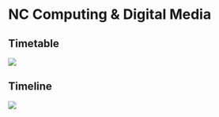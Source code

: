 # NC Computing & Digital Media

## Timetable <a id="timetable"></a>

![](https://tutor.neocities.org/time.png)

## Timeline <a id="timeline"></a>

![](https://tutor.neocities.org/Timeline5.png)

